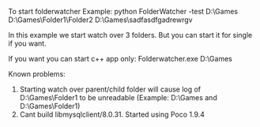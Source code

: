 To start folderwatcher
Example: python FolderWatcher -test D:\Games D:\Games\Folder1\Folder2 D:\Games\sadfasdfgadrewrgv

In this example we start watch over 3 folders. But you can start it for single if you want. 

If you want you can start c++ app only: 
Folderwatcher.exe D:\Games

Known problems:
1) Starting watch over parent/child folder will cause log of D:\Games\Folder1 to be unreadable  (Example: D:\Games and D:\Games\Folder1)
3) Cant build libmysqlclient/8.0.31. Started using Poco 1.9.4
